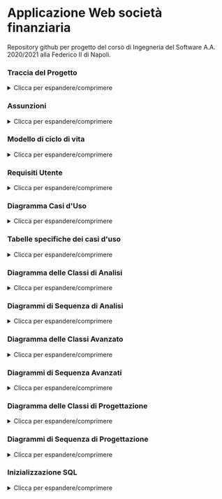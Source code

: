 # Applicazione Web società finanziaria
Repository github per progetto del corso di Ingegneria del Software A.A. 2020/2021 alla Federico II di Napoli.


### Traccia del Progetto
<details>
  <summary>Clicca per espandere/comprimere</summary>
  
**Applicazione Web società finanziaria**\
Bloomfin è una società di intermediazione finanziaria che ha commissionato la realizzazione di
una applicazione web per le proprie attività. L'azienda è costituita da broker finanziari che
aiutano i risparmiatori a investire i loro patrimoni in borsa.\
I broker interagiscono con il sistema per consultare il valore di titoli azionari oppure per creare
pacchetti finanziari: i pacchetti finanziari, che costituiscono una fonte di investimento per i
risparmiatori, sono un insieme di titoli che possiedono un buon mix di livello di rendimento e
rischio. I risparmiatori visitano il sito web per acquistare i pacchetti finanziari proposti da
Bloomfin oppure per consultare il valore dei pacchetti in loro possesso. All'atto della
consultazione del valore dei propri pacchetti finanziari, un risparmiatore che non sia soddisfatto
del rendimento dell'investimento, può infine disporne la vendita.\
L'applicazione deve avere informazioni riguardo i broker registrati nel sistema e deve
memorizzare il loro nome, cognome, data di nascita e numero di registrazione alla camera di
commercio; e riguardo i risparmiatori, di cui deve memorizzare il loro nome, cognome, indirizzo
di residenza, codice fiscale e data di nascita.\
In gergo finanziario, sia i titoli azionari sia i pacchetti finanziari sono asset economici, che
Bloomfin gestisce e che l'applicazione deve memorizzare: gli asset posseggono un identificativo
univoco nel sistema. I titoli azionari, oltre all’identificativo, hanno un valore per azione e sono
registrati presso una borsa. Delle borse occorre avere informazione del loro orario di apertura e
di chiusura, del loro nome e dello stato di appartenenza. I pacchetti finanziari sono composti da
titoli azionari e posseggono, oltre all’identificativo, il fattore di rischio, una stima di rendimento, e
il numero di azioni per titolo di cui il pacchetto è composto. I pacchetti finanziari possono essere
acquistati da uno o più risparmiatori. Un risparmiatore può scegliere di acquistare più unità di
uno stesso pacchetto finanziario e, all'acquisto, il sistema deve memorizzare la data e la
quantità desiderata.\
Infine il sistema deve gestire le quotazioni: ogni minuto l'applicazione deve contattare le borse
per aggiornare i valori associati ai titoli azionari. I broker possono chiedere al sistema di
visionare il valore di un asset finanziario, che è richiesto al sistema tramite l’identificativo: se l’id
corrisponde ad un titolo azionario, il sistema fornisce l’ultimo aggiornamento del valore per
azione; mentre, se l’id corrisponde a un pacchetto finanziario, il sistema deve calcolare il valore
del pacchetto, che è pari al prodotto della somma dei valori di tutti i titoli azionari di cui un
pacchetto finanziario è composto per il numero di azioni per titolo del pacchetto.
</details>

### **Assunzioni**
<details>
  <summary>Clicca per espandere/comprimere</summary>
  
Abbiamo fatto varie assunzioni interpretando la traccia:
1. Un broker può consultare tutti i pacchetti esistenti e non solo quelli che ha creato.
2. I titoli azionari possono appartenere a una sola borsa, per non complicare maggiormente le relazioni UML e le tabelle SQL.
3. I titoli hanno "infinite azioni", non c'è un controllo sul massimo numero di azioni di un titolo che possono essere inserite in un pacchetto o comprate.
  
</details>

### **Modello di ciclo di vita**
<details>
  <summary>Clicca per espandere/comprimere</summary>
  
Il modello di ciclo di vita che abbiamo scelto di seguire nello sviluppo di questo progetto è il modello a cascata.
  
</details>

### **Requisiti Utente**
<details>
  <summary>Clicca per espandere/comprimere</summary>
  
 <details>
  <summary>Legenda</summary>
  
| Sigla | Tipologia Requisito |
| --- | --- |
| PER | Persistenza |
| FUN | Funzionale |

</details>

DATI1 PER \<must> - Il sistema deve memorizzare tutte le informazioni riguardanti i broker registrati per garantirne la persistenza.\
DATI2 PER \<must> - Il sistema deve memorizzare tutte le informazioni riguardanti i risparmiatori registrati per garantirne la persistenza.\
DATI3 PER \<must> - Il sistema deve memorizzare gli asset finanziari.\
DATI4 PER \<must> - Il sistema deve memorizzare tutte le informazioni riguardanti le borse.\
DATI5 PER \<must> - Il sistema deve memorizzare la data e la quantità di ogni acquisto.\
FUNZ1 FUN \<must> - I broker devono poter consultare il valore di titoli azionari.\
FUNZ2 FUN \<must> - I broker devono poter creare pacchetti finanziari.\
FUNZ3 FUN \<must> - I risparmiatori devono poter acquistare i pacchetti finanziari proposti.\
FUNZ4 FUN \<must> - I risparmiatori devono poter consultare il valore dei pacchetti azionari in loro possesso.\
FUNZ5 FUN \<should> - I risparmiatori devono poter vendere i pacchetti finanziari posseduti.\
FUNZ6 FUN \<must> - Il sistema deve aggiornare i valori associati ai titoli azionari ogni minuto.\
FUNZ7 FUN \<must> - Il sistema deve saper calcolare il valore di un pacchetto finanziario.

</details>

### **Diagramma Casi d'Uso**
<details>
  <summary>Clicca per espandere/comprimere</summary>
  
![diagramma_casi](https://github.com/IS-unina/canale-san-giovanni-team_4/blob/master/Diagrammi_UML/diagramma_casi_uso.png)

</details>

### **Tabelle specifiche dei casi d'uso**
<details>
  <summary>Clicca per espandere/comprimere</summary>


**Nota**: Il campo 'attori secondari' è stato omesso in quanto non necessario. Non c'è interazione diretta tra broker e risparmiatori negli scenari dei casi d'uso.

| Caso d'uso | Creazione Pacchetti Finanziari |
| --- | --- |
| id | creazione_pacchetto |
| descrizione | Il broker crea un nuovo pacchetto finanziario. |
| attori primari | Broker |
| precondizioni | Il broker è registrato nel sistema.<br>I titoli azionari sono registrati nel sistema. |
| sequenza di azioni | 1. Il broker sceglie di creare il nuovo pacchetto.<br>2. Il broker seleziona i titoli da aggiungere al pacchetto.<br>3. Il sistema memorizza il pacchetto. |
| postcondizioni | Il pacchetto finanziario è stato creato e memorizzato. |

| Caso d'uso | Acquisto Pacchetti Finanziari |
| --- | --- |
| id | acquisto_pacchetto |
| descrizione | Il risparmiatore acquista una o più unità di un pacchetto finanziario. |
| attori primari | Risparmiatore |
| precondizioni | Il risparmiatore è registrato al sistema. |
| sequenza di azioni | 1. Il risparmiatore sceglie di acquistare il pacchetto.<br>2. Il risparmiatore seleziona il pacchetto.<br>3. Il risparmiatore seleziona la quantità di unità del pacchetto da acquistare.<br>4. Il sistema registra l’acquisto. |
| postcondizioni | La transazione è memorizzata. |

| Caso d'uso | Registrazione |
| --- | --- |
| id | registrazione |
| descrizione | L'utente si registra al sistema. |
| attori primari | Utente |
| precondizioni | nessuna |
| sequenza di azioni | 1. L'utente richiede di registrarsi al sistema.<br>2. Il sistema chiede di inserire indirizzo e-mail e password.<br>3. Il sistema chiede l’inserimento di nome, cognome, data di nascita.<br>4. Se l’utente è un broker il sistema chiede l’inserimento del numero di registrazione alla camera di commercio.<br>5. Se l’utente è un risparmiatore il sistema chiede l’inserimento di codice fiscale e indirizzo di residenza.<br>6. Il sistema memorizza l’utente. |
| postcondizioni | L'utente è registrato nel sistema. |

| Caso d'uso | Vendita Pacchetti Finanziari |
| --- | --- |
| id | vendita_pacchetto |
| descrizione | Il risparmiatore vende un pacchetto finanziario in suo possesso. |
| attori primari | Risparmiatore |
| precondizioni | Il pacchetto finanziario è registrato nel sistema.<br>Il risparmiatore è registrato nel sistema e ha precedentemente acquistato il pacchetto. |
| sequenza di azioni | 1. Il risparmiatore consulta il pacchetto.<br>2. Il risparmiatore richiede di vendere il pacchetto.<br>3. Il sistema dispone la vendita del pacchetto. |
| postcondizioni | Il risparmiatore non è più in possesso del pacchetto. |

| Caso d'uso | Consultazione Titoli Azionari |
| --- | --- |
| id | consultazione_titoli |
| descrizione | L’utente (o il sistema) consulta i titoli finanziari. |
| attori primari | Broker/nessuno |
| precondizioni | L'utente è registrato nel sistema ed è un broker.<br>Almeno un titolo azionario è registrato nel sistema. |
| sequenza di azioni | 1. L’utente (o il sistema) richiede di consultare il valore dei titoli.<br>2. Il sistema fornisce per ogni titolo l’ultimo aggiornamento del valore per azione. |
| postcondizioni | L'utente riceve il valore dei titoli. |

| Caso d'uso | Consultazione Pacchetti Finanziari |
| --- | --- |
| id | consultazione_pacchetto |
| descrizione | L’utente consulta un pacchetto finanziario. |
| attori primari | Utente |
| precondizioni | L'utente è registrato al sistema.<br>Il pacchetto finanziario è registrato nel sistema.<br>Se l'utente è un risparmiatore deve possedere il pacchetto di interesse. |
| sequenza di azioni | 1. L’utente richiede di consultare il valore del pacchetto.<br>2. Il sistema consulta i titoli azionari \[includendo _consultazione_titolo_].<br>3. Il sistema effettua la somma del valore dei titoli che compongono il pacchetto.<br>4. Il sistema moltiplica il valore trovato per il numero di azioni per titolo.<br>5. Il sistema fornisce il valore. |
| postcondizioni | L'utente riceve il valore del pacchetto d'interesse. |

| Caso d'uso | Aggiornamento Valore Titoli |
| --- | --- |
| id | aggiorna_titoli |
| descrizione | Il sistema aggiorna periodicamente il valore dei titoli finanziari.<br>Periodo: 1min |
| attori primari | Tempo |
| precondizioni | I titoli sono registrati nel sistema.<br>La borsa è registrata nel sistema ed aperta. |
| sequenza di azioni | 1. Il sistema contatta le borse.<br>2. Il sistema aggiorna il valore dei titoli. |
| postcondizioni | I valori dei titoli sono aggiornati. |

</details>

### **Diagramma delle Classi di Analisi**
<details>
  <summary>Clicca per espandere/comprimere</summary>
  
**Nota**: 'Pacchetto Azionario' è utilizzato come sinonimo di 'Pacchetto Finanziario'.
![diagramma_classi](https://github.com/IS-unina/canale-san-giovanni-team_4/blob/master/Diagrammi_UML/diagramma_classi_analisi.png)

</details>

### **Diagrammi di Sequenza di Analisi**
<details>
  <summary>Clicca per espandere/comprimere</summary>
  
  **Creazione Pacchetti Finanziari**:\
  ![](https://github.com/IS-unina/canale-san-giovanni-team_4/blob/master/Diagrammi_UML/Sequenze_Analisi/creazione_pacchetto.png)\
  **Acquisto Pacchetti Finanziari**:\
  ![](https://github.com/IS-unina/canale-san-giovanni-team_4/blob/master/Diagrammi_UML/Sequenze_Analisi/acquisto_pacchetto.png)\
  **Registrazione**:\
  ![](https://github.com/IS-unina/canale-san-giovanni-team_4/blob/master/Diagrammi_UML/Sequenze_Analisi/registrazione.png)\
  **Vendita Pacchetti Finanziari**:\
  ![](https://github.com/IS-unina/canale-san-giovanni-team_4/blob/master/Diagrammi_UML/Sequenze_Analisi/vendita_pacchetto.png)\
  **Consultazione Titoli Azionari**:\
  ![](https://github.com/IS-unina/canale-san-giovanni-team_4/blob/master/Diagrammi_UML/Sequenze_Analisi/consultazione_titolo.png)\
  **Consultazione Pacchetti Finanziari**:\
  ![](https://github.com/IS-unina/canale-san-giovanni-team_4/blob/master/Diagrammi_UML/Sequenze_Analisi/consultazione_pacchetto.png)\
  **Aggiornamento Valore Titoli**:\
  ![](https://github.com/IS-unina/canale-san-giovanni-team_4/blob/master/Diagrammi_UML/Sequenze_Analisi/aggiorna_titoli.png)
  
</details>

### **Diagramma delle Classi Avanzato**
<details>
  <summary>Clicca per espandere/comprimere</summary>
  
**Cambiamenti rispetto al diagramma semplice:**
* Aggiunta delle molteplicità di tutte le relazioni
* Separazione delle responsabilità con l'approccio BCE, introducendo un gestore dell'applicazione e delle classi boundary di interfacciamento degli attori con esso

![diagramma_classi_adv](https://github.com/IS-unina/canale-san-giovanni-team_4/blob/master/Diagrammi_UML/diagramma_classi_avanzato.png)

</details>

### **Diagrammi di Sequenza Avanzati**
<details>
  <summary>Clicca per espandere/comprimere</summary>
  
  **Creazione Pacchetti Finanziari**:\
  ![](https://github.com/IS-unina/canale-san-giovanni-team_4/blob/master/Diagrammi_UML/Sequenze_Avanzate/creazione_pacchetto.png)\
  **Acquisto Pacchetti Finanziari**:\
  ![](https://github.com/IS-unina/canale-san-giovanni-team_4/blob/master/Diagrammi_UML/Sequenze_Avanzate/acquisto_pacchetto.png)\
  **Vendita Pacchetti Finanziari**:\
  ![](https://github.com/IS-unina/canale-san-giovanni-team_4/blob/master/Diagrammi_UML/Sequenze_Avanzate/vendita_pacchetto.png)\
  **Consultazione Titoli Azionari**:\
  ![](https://github.com/IS-unina/canale-san-giovanni-team_4/blob/master/Diagrammi_UML/Sequenze_Avanzate/consultazione_titolo.png)
  
</details>

### **Diagramma delle Classi di Progettazione**
<details>
  <summary>Clicca per espandere/comprimere</summary>
  
![diagramma_classi_prog](https://github.com/IS-unina/canale-san-giovanni-team_4/blob/master/Diagrammi_UML/diagramma_classi_progettazione.png)

</details>

### **Diagrammi di Sequenza di Progettazione**
<details>
  <summary>Clicca per espandere/comprimere</summary>
  
  **Creazione Pacchetti Finanziari**:\
  ![](https://github.com/IS-unina/canale-san-giovanni-team_4/blob/master/Diagrammi_UML/Sequenze_Progettazione/creazione_pacchetto.png)\
  **Acquisto Pacchetti Finanziari**:\
  ![](https://github.com/IS-unina/canale-san-giovanni-team_4/blob/master/Diagrammi_UML/Sequenze_Progettazione/acquisto_pacchetto.png)\
  **Vendita Pacchetti Finanziari**:\
  ![](https://github.com/IS-unina/canale-san-giovanni-team_4/blob/master/Diagrammi_UML/Sequenze_Progettazione/vendita_pacchetto.png)\
  **Consultazione Titoli Azionari**:\
  ![](https://github.com/IS-unina/canale-san-giovanni-team_4/blob/master/Diagrammi_UML/Sequenze_Progettazione/consultazione_titolo.png)
  
</details>

### **Inizializzazione SQL**
<details>
  <summary>Clicca per espandere/comprimere</summary>
  
L'applicazione funziona correttamente ed è eseguibile dal file Bloomfin/src/boundary/Console.java, prima di usarla bisogna però inizializzare il database h2 (Utente: sa, nessuna password) con il seguente codice: 

```
DROP TABLE ComposizionePacchetti;
DROP TABLE AppartenenzaTitoli;
DROP TABLE PacchettiCreati;
DROP TABLE Transazioni;
DROP TABLE Pacchetti;
DROP TABLE Borse;
DROP TABLE Titoli;
DROP TABLE Broker;
DROP TABLE Risparmiatori;
          
CREATE TABLE Broker (
	Id LONG NOT NULL AUTO_INCREMENT PRIMARY KEY,
	NumeroCameraCommercio VARCHAR(255),
	Nome VARCHAR(255),
	Cognome VARCHAR(255),
	DataNascita DATE,
	Email VARCHAR(255),
	Password VARCHAR(255),
	UNIQUE KEY Broker_Email_Unique (Email) );
	        
CREATE TABLE Risparmiatori (
	Id LONG NOT NULL AUTO_INCREMENT PRIMARY KEY,
	CodiceFiscale VARCHAR(16),
	Nome VARCHAR(255),
	Cognome VARCHAR(255),
	DataNascita DATE,
	IndirizzoResidenza VARCHAR(255),
	Email VARCHAR(255),
	Password VARCHAR(255),
	UNIQUE KEY Risparmiatori_Email_Unique (Email) );
	        
CREATE TABLE Borse (
	Nome VARCHAR(255) NOT NULL PRIMARY KEY,
	StatoAppartenenza VARCHAR(255),
	OrarioApertura TIME,
	OrarioChiusura TIME );
	        
CREATE TABLE Pacchetti (
	Id LONG NOT NULL AUTO_INCREMENT PRIMARY KEY,
	FattoreRischio FLOAT,
	StimaRendimento FLOAT );
	        
CREATE TABLE Titoli (
	Id LONG NOT NULL AUTO_INCREMENT PRIMARY KEY,
	ValoreAzione FLOAT );
	        
CREATE TABLE Transazioni (
	Id LONG NOT NULL AUTO_INCREMENT PRIMARY KEY,
	Quantita INTEGER,
	Data DATE,
	IdProprietario LONG,
	IdPacchetto LONG,
	FOREIGN KEY (IdProprietario) REFERENCES Risparmiatori (Id),
	FOREIGN KEY (IdPacchetto) REFERENCES Pacchetti (Id));

CREATE TABLE PacchettiCreati (
	IdBroker LONG,
	IdPacchetto LONG,
	FOREIGN KEY (IdBroker) REFERENCES Broker (Id),
	FOREIGN KEY (IdPacchetto) REFERENCES Pacchetti (Id),
	PRIMARY KEY(IdBroker,IdPacchetto) );

CREATE TABLE AppartenenzaTitoli (
	IdTitolo LONG,
	NomeBorsa VARCHAR(255),
	FOREIGN KEY (IdTitolo) REFERENCES Titoli (Id),
	FOREIGN KEY (NomeBorsa) REFERENCES Borse (Nome),
	PRIMARY KEY(IdTitolo,NomeBorsa) );

CREATE TABLE ComposizionePacchetti (
	IdPacchetto LONG,
	IdTitolo LONG,
	FOREIGN KEY (IdTitolo) REFERENCES Titoli (Id),
	FOREIGN KEY (IdPacchetto) REFERENCES Pacchetti (Id),
	NumeroAzioni INT,
	PRIMARY KEY(IdPacchetto,IdTitolo) );
          
INSERT INTO Borse (Nome, StatoAppartenenza, OrarioApertura, OrarioChiusura) VALUES ('Borsa di Milano', 'Italia', '08:00:00', '17:30:00');
INSERT INTO Borse (Nome, StatoAppartenenza, OrarioApertura, OrarioChiusura) VALUES ('Borsa di Zurigo', 'Svizzera', '08:00:00', '18:00:00');
INSERT INTO Borse (Nome, StatoAppartenenza, OrarioApertura, OrarioChiusura) VALUES ('Borsa di Parigi', 'Francia', '07:00:00', '16:30:00');

	        
INSERT INTO Titoli (ValoreAzione) VALUES (1);
INSERT INTO Titoli (ValoreAzione) VALUES (1.3);
INSERT INTO Titoli (ValoreAzione) VALUES (1.5);

INSERT INTO Titoli (ValoreAzione) VALUES (2);
INSERT INTO Titoli (ValoreAzione) VALUES (2.3);
INSERT INTO Titoli (ValoreAzione) VALUES (3.8);

INSERT INTO Titoli (ValoreAzione) VALUES (0.5);
INSERT INTO Titoli (ValoreAzione) VALUES (5.6);
INSERT INTO Titoli (ValoreAzione) VALUES (4.4);
	       
	        
INSERT INTO AppartenenzaTitoli (IdTitolo, NomeBorsa) VALUES (1 , 'Borsa di Milano');
INSERT INTO AppartenenzaTitoli (IdTitolo, NomeBorsa) VALUES (2 , 'Borsa di Milano');
INSERT INTO AppartenenzaTitoli (IdTitolo, NomeBorsa) VALUES (3 , 'Borsa di Milano');

INSERT INTO AppartenenzaTitoli (IdTitolo, NomeBorsa) VALUES (4 , 'Borsa di Zurigo');
INSERT INTO AppartenenzaTitoli (IdTitolo, NomeBorsa) VALUES (5 , 'Borsa di Zurigo');
INSERT INTO AppartenenzaTitoli (IdTitolo, NomeBorsa) VALUES (6 , 'Borsa di Zurigo');

INSERT INTO AppartenenzaTitoli (IdTitolo, NomeBorsa) VALUES (7 , 'Borsa di Parigi');
INSERT INTO AppartenenzaTitoli (IdTitolo, NomeBorsa) VALUES (8 , 'Borsa di Parigi');
INSERT INTO AppartenenzaTitoli (IdTitolo, NomeBorsa) VALUES (9 , 'Borsa di Parigi');
```

</details>
